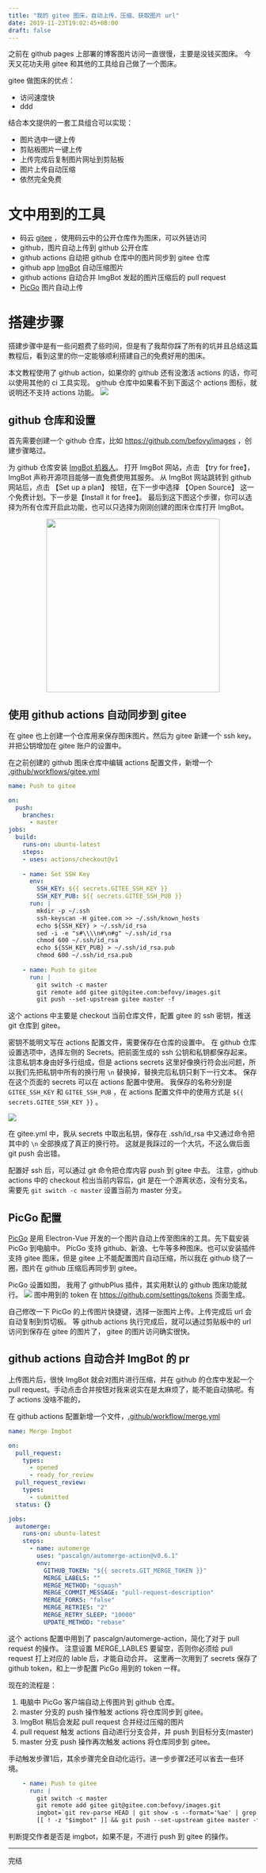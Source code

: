 ```yaml
---
title: "我的 gitee 图床，自动上传、压缩、获取图片 url"
date: 2019-11-23T19:02:45+08:00
draft: false
---
```


之前在 github pages 上部署的博客图片访问一直很慢，主要是没钱买图床。
今天又花功夫用 gitee 和其他的工具给自己做了一个图床。

gitee 做图床的优点：

* 访问速度快
* ddd

结合本文提供的一套工具组合可以实现：

* 图片选中一键上传
* 剪贴板图片一键上传
* 上传完成后复制图片网址到剪贴板
* 图片上传自动压缩
* 依然完全免费

<!--more-->


# 文中用到的工具

* 码云 [gitee](https://gitee.com/) ，使用码云中的公开仓库作为图床，可以外链访问
* github，图片自动上传到 github 公开仓库
* github actions 自动把 github 仓库中的图片同步到 gitee 仓库
* github app [ImgBot](https://github.com/marketplace/imgbot) 自动压缩图片
* github actions 自动合并 ImgBot 发起的图片压缩后的 pull request
* [PicGo](https://github.com/Molunerfinn/PicGo) 图片自动上传 


# 搭建步骤

搭建步骤中是有一些问题费了些时间，但是有了我帮你踩了所有的坑并且总结这篇教程后，看到这里的你一定能够顺利搭建自己的免费好用的图床。

本文教程使用了 github action，如果你的 github 还有没激活 actions 的话，你可以使用其他的 ci 工具实现。 github 仓库中如果看不到下面这个 actions 图标，就说明还不支持 actions 功能。
![](https://gitee.com/befovy/images/raw/master/images/2019/11/23/20191123192701.png)


## github 仓库和设置

首先需要创建一个 github 仓库，比如 https://github.com/befovy/images ，创建步骤略过。

为 github 仓库安装 [ImgBot 机器人](https://imgbot.net/)。 
打开 ImgBot 网站，点击 【try for free】， ImgBot 声称开源项目能够一直免费使用其服务。
从 ImgBot 网站跳转到 github 网站后，点击 【Set up a plan】 按钮，在下一步中选择 【Open Source】 这一个免费计划。下一步是【Install it for free】。
最后到这下图这个步骤，你可以选择为所有仓库开启此功能，也可以只选择为刚刚创建的图床仓库打开 ImgBot。

<p style="text-align:center;">
<img src=https://gitee.com/befovy/images/raw/master/images/2019/11/23/20191123193909.png  width="350"/>
</p>

## 使用 github actions 自动同步到 gitee

在 gitee 也上创建一个仓库用来保存图床图片。然后为 gitee 新建一个 ssh key。并把公钥增加在 gitee 账户的设置中。

在之前创建的 github 图床仓库中编辑 actions 配置文件，新增一个 [.github/workflows/gitee.yml](https://github.com/befovy/images/blob/master/.github/workflows/gitee.yml)

```yml
name: Push to gitee

on: 
  push:
    branches:
      - master
jobs:
  build:
    runs-on: ubuntu-latest
    steps:
    - uses: actions/checkout@v1
   
    - name: Set SSH Key
      env: 
        SSH_KEY: ${{ secrets.GITEE_SSH_KEY }}
        SSH_KEY_PUB: ${{ secrets.GITEE_SSH_PUB }}
      run: |
        mkdir -p ~/.ssh
        ssh-keyscan -H gitee.com >> ~/.ssh/known_hosts
        echo ${SSH_KEY} > ~/.ssh/id_rsa
        sed -i -e "s#\\\\n#\n#g" ~/.ssh/id_rsa
        chmod 600 ~/.ssh/id_rsa
        echo ${SSH_KEY_PUB} > ~/.ssh/id_rsa.pub
        chmod 600 ~/.ssh/id_rsa.pub
     
    - name: Push to gitee
      run: |
        git switch -c master
        git remote add gitee git@gitee.com:befovy/images.git
        git push --set-upstream gitee master -f 
```

这个 actions 中主要是 checkout 当前仓库文件，配置 gitee 的 ssh 密钥，推送 git 仓库到 gitee。

密钥不能明文写在 actions 配置文件，需要保存在仓库的设置中。 在 github 仓库 设置选项中，选择左侧的 Secrets。把前面生成的 ssh 公钥和私钥都保存起来。注意私钥本身由好多行组成，但是 actions secrets 这里好像换行符会出问题，所以我们先把私钥中所有的换行用 `\n` 替换掉，替换完后私钥只剩下一行文本。 保存在这个页面的 secrets 可以在 actions 配置中使用。
我保存的名称分别是 `GITEE_SSH_KEY` 和 `GITEE_SSH_PUB` ，在 actions 配置文件中的使用方式是 `${{ secrets.GITEE_SSH_KEY }}` 。

![](https://gitee.com/befovy/images/raw/master/images/2019/11/23/20191123200528.png)

在 gitee.yml  中，我从 secrets 中取出私钥，保存在 .ssh/id_rsa 中又通过命令把其中的 `\n` 全部换成了真正的换行符。 这就是我踩过的一个大坑，不这么做后面 git push 会出错。


配置好 ssh 后，可以通过 git 命令把仓库内容 push 到 gitee 中去。
注意，github actions 中的 checkout 检出当前内容后，git 是在一个游离状态，没有分支名。需要先 `git switch -c master` 设置当前为 master 分支。


## PicGo 配置

[PicGo](https://github.com/Molunerfinn/PicGo) 是用 Electron-Vue 开发的一个图片自动上传至图床的工具。先下载安装 PicGo 到电脑中。
PicGo 支持 github、新浪、七牛等多种图床。也可以安装插件支持 gitee 图床，但是 gitee 上不能配置图片自动压缩，所以我在 github 绕了一圈，图片在 github 压缩后再同步到 gitee。

PicGo 设置如图， 我用了 githubPlus 插件，其实用默认的 github 图床功能就行。
![](https://gitee.com/befovy/images/raw/master/images/2019/11/23/20191123201205.png)
图中用到的 token 在 https://github.com/settings/tokens 页面生成。

自己修改一下 PicGo 的上传图片快捷键，选择一张图片上传。上传完成后 url 会自动复制到剪切板。 等 github actions 执行完成后，就可以通过剪贴板中的 url 访问到保存在 gitee 的图片了， gitee 的图片访问确实很快。

## github actions 自动合并 ImgBot 的 pr

上传图片后，很快 ImgBot 就会对图片进行压缩，并在 github 的仓库中发起一个 pull request。手动点击合并按钮对我来说实在是太麻烦了，能不能自动搞呢。有了 actions 没啥不能的，

在 github actions 配置新增一个文件，[.github/workflow/merge.yml](https://github.com/befovy/images/blob/master/.github/workflows/merge.yml)
```yml
name: Merge Imgbot

on:
  pull_request:
    types:
      - opened
      - ready_for_review
  pull_request_review:
    types:
      - submitted
  status: {}

jobs:
  automerge:
    runs-on: ubuntu-latest
    steps:
      - name: automerge
        uses: "pascalgn/automerge-action@v0.6.1"
        env:
          GITHUB_TOKEN: "${{ secrets.GIT_MERGE_TOKEN }}"
          MERGE_LABELS: ""
          MERGE_METHOD: "squash"
          MERGE_COMMIT_MESSAGE: "pull-request-description"
          MERGE_FORKS: "false"
          MERGE_RETRIES: "2"
          MERGE_RETRY_SLEEP: "10000"
          UPDATE_METHOD: "rebase"
```

这个 actions 配置中用到了 pascalgn/automerge-action，简化了对于 pull request 的操作。
注意设置 MERGE_LABLES 要留空，否则你必须给 pull request 打上对应的 lable 后，才能自动合并。 这里再一次用到了 secrets 保存了 github token，和上一步配置 PicGo 用到的 token 一样。

现在的流程是：



1. 电脑中 PicGo 客户端自动上传图片到 github 仓库。
2. master 分支的 push 操作触发 actions 将仓库同步到 gitee。
3. ImgBot 稍后会发起 pull request 合并经过压缩的图片
4. pull request 触发 actions 自动进行分支合并，并 push 到目标分支(master)
5. master 分支 push 操作再次触发 actions 将仓库同步到 gitee。



手动触发步骤1后，其余步骤完全自动化运行。进一步步骤2还可以省去一些环境。

```yml
    - name: Push to gitee
      run: |
        git switch -c master
        git remote add gitee git@gitee.com:befovy/images.git
        imgbot=`git rev-parse HEAD | git show -s --format='%ae' | grep imgbot` || echo "no imgbot"
        [[ ! -z "$imgbot" ]] && git push --set-upstream gitee master -f || echo "Ingore push"
```

判断提交作者是否是 imgbot，如果不是，不进行 push 到 gitee 的操作。



------

完结

